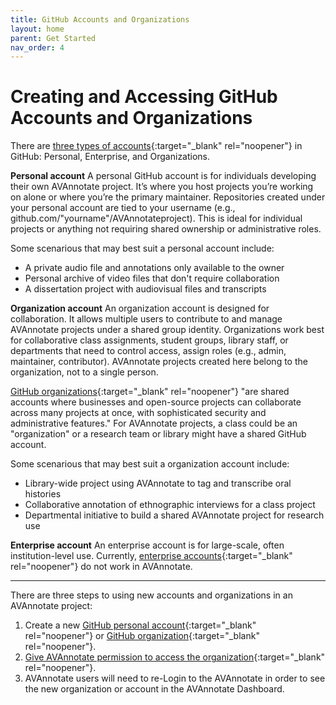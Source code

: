 ```yaml
---
title: GitHub Accounts and Organizations
layout: home
parent: Get Started
nav_order: 4
---
```


# Creating and Accessing GitHub Accounts and Organizations

There are [three types of accounts](https://docs.github.com/en/get-started/learning-about-github/types-of-github-accounts){:target="_blank" rel="noopener"} in GitHub: Personal, Enterprise, and Organizations. 

**Personal account**
A personal GitHub account is for individuals developing their own AVAnnotate project. It’s where you host projects you’re working on alone or where you’re the primary maintainer. Repositories created under your personal account are tied to your username (e.g., github.com/"yourname"/AVAnnotateproject). This is ideal for individual projects or anything not requiring shared ownership or administrative roles.

Some scenarious that may best suit a personal account include: 
- A private audio file and annotations only available to the owner
- Personal archive of video files that don't require collaboration
- A dissertation project with audiovisual files and transcripts

**Organization account**
An organization account is designed for collaboration. It allows multiple users to contribute to and manage AVAnnotate projects under a shared group identity. Organizations work best for collaborative class assignments, student groups, library staff, or departments that need to control access, assign roles (e.g., admin, maintainer, contributor). AVAnnotate projects created here belong to the organization, not to a single person.

[GitHub organizations](https://docs.github.com/en/organizations/collaborating-with-groups-in-organizations/about-organizations){:target="_blank" rel="noopener"} "are shared accounts where businesses and open-source projects can collaborate across many projects at once, with sophisticated security and administrative features." For AVAnnotate projects, a class could be an "organization" or a research team or library might have a shared GitHub account.

Some scenarious that may best suit a organization account include: 
- Library-wide project using AVAnnotate to tag and transcribe oral histories
- Collaborative annotation of ethnographic interviews for a class project
- Departmental initiative to build a shared AVAnnotate project for research use

**Enterprise account**
An enterprise account is for large-scale, often institution-level use. Currently, [enterprise accounts](https://docs.github.com/en/get-started/learning-about-github/types-of-github-accounts#enterprise-accounts){:target="_blank" rel="noopener"} do not work in AVAnnotate. 

---

There are three steps to using new accounts and organizations in an AVAnnotate project:
1. Create a new [GitHub personal account](https://docs.github.com/en/get-started/learning-about-github/types-of-github-accounts#personal-accounts){:target="_blank" rel="noopener"} or [GitHub organization](https://docs.github.com/en/organizations/collaborating-with-groups-in-organizations/creating-a-new-organization-from-scratch){:target="_blank" rel="noopener"}.
2. [Give AVAnnotate permission to access the organization](https://github.com/settings/connections/applications/Ov23liBba1hgUZ9JMEoo){:target="_blank" rel="noopener"}.
3. AVAnnotate users will need to re-Login to the AVAnnotate in order to see the new organization or account in the AVAnnotate Dashboard. 

